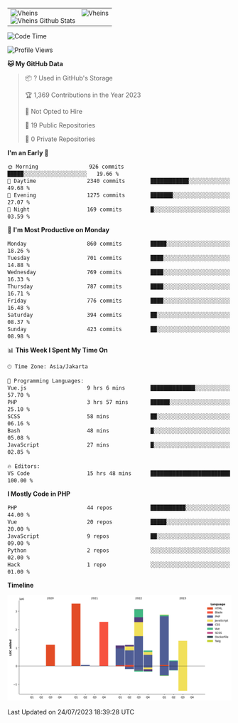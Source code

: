 <table>
  <tr>
    <td valign="top">
      <img src="https://github-readme-streak-stats.herokuapp.com/?user=Vheins&" alt="Vheins" /><br/>
      <img src="https://github-readme-stats.vercel.app/api?username=vheins&count_private=true&show_icons=true" alt="Vheins Github Stats">
    </td>
    <td valign="top">
      <img src="https://github-readme-stats.vercel.app/api/top-langs/?username=Vheins&count_private=true" alt="Vheins" /><br/>
    </td>
  </tr>
</table>

<!--START_SECTION:waka-->
![Code Time](http://img.shields.io/badge/Code%20Time-432%20hrs%2043%20mins-blue)

![Profile Views](http://img.shields.io/badge/Profile%20Views-0-blue)

**🐱 My GitHub Data** 

> 📦 ? Used in GitHub's Storage 
 > 
> 🏆 1,369 Contributions in the Year 2023
 > 
> 🚫 Not Opted to Hire
 > 
> 📜 19 Public Repositories 
 > 
> 🔑 0 Private Repositories 
 > 
**I'm an Early 🐤** 

```text
🌞 Morning                926 commits         █████░░░░░░░░░░░░░░░░░░░░   19.66 % 
🌆 Daytime                2340 commits        ████████████░░░░░░░░░░░░░   49.68 % 
🌃 Evening                1275 commits        ███████░░░░░░░░░░░░░░░░░░   27.07 % 
🌙 Night                  169 commits         █░░░░░░░░░░░░░░░░░░░░░░░░   03.59 % 
```
📅 **I'm Most Productive on Monday** 

```text
Monday                   860 commits         █████░░░░░░░░░░░░░░░░░░░░   18.26 % 
Tuesday                  701 commits         ████░░░░░░░░░░░░░░░░░░░░░   14.88 % 
Wednesday                769 commits         ████░░░░░░░░░░░░░░░░░░░░░   16.33 % 
Thursday                 787 commits         ████░░░░░░░░░░░░░░░░░░░░░   16.71 % 
Friday                   776 commits         ████░░░░░░░░░░░░░░░░░░░░░   16.48 % 
Saturday                 394 commits         ██░░░░░░░░░░░░░░░░░░░░░░░   08.37 % 
Sunday                   423 commits         ██░░░░░░░░░░░░░░░░░░░░░░░   08.98 % 
```


📊 **This Week I Spent My Time On** 

```text
🕑︎ Time Zone: Asia/Jakarta

💬 Programming Languages: 
Vue.js                   9 hrs 6 mins        ██████████████░░░░░░░░░░░   57.70 % 
PHP                      3 hrs 57 mins       ██████░░░░░░░░░░░░░░░░░░░   25.10 % 
SCSS                     58 mins             ██░░░░░░░░░░░░░░░░░░░░░░░   06.16 % 
Bash                     48 mins             █░░░░░░░░░░░░░░░░░░░░░░░░   05.08 % 
JavaScript               27 mins             █░░░░░░░░░░░░░░░░░░░░░░░░   02.85 % 

🔥 Editors: 
VS Code                  15 hrs 48 mins      █████████████████████████   100.00 % 
```

**I Mostly Code in PHP** 

```text
PHP                      44 repos            ███████████░░░░░░░░░░░░░░   44.00 % 
Vue                      20 repos            █████░░░░░░░░░░░░░░░░░░░░   20.00 % 
JavaScript               9 repos             ██░░░░░░░░░░░░░░░░░░░░░░░   09.00 % 
Python                   2 repos             ░░░░░░░░░░░░░░░░░░░░░░░░░   02.00 % 
Hack                     1 repo              ░░░░░░░░░░░░░░░░░░░░░░░░░   01.00 % 
```



**Timeline**

![Lines of Code chart](https://raw.githubusercontent.com/vheins/vheins/main/assets/bar_graph.png)


 Last Updated on 24/07/2023 18:39:28 UTC
<!--END_SECTION:waka-->
